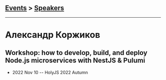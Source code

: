 ## [Events](../README.md) > [Speakers](../speakers.md)
---

# Александр Коржиков

## Workshop: how to develop, build, and deploy Node.js microservices with NestJS &amp; Pulumi
- 2022 Nov 10 -- HolyJS 2022 Autumn    
